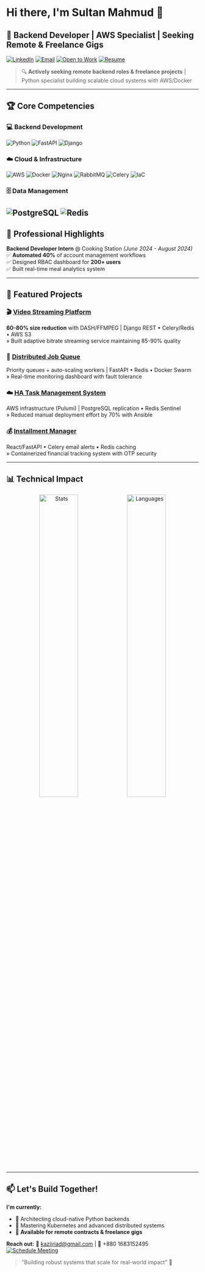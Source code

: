 # Hi there, I'm Sultan Mahmud 👋

## 🚀 Backend Developer | AWS Specialist | Seeking Remote & Freelance Gigs

[![LinkedIn](https://img.shields.io/badge/LinkedIn-Connect-0077B5?style=for-the-badge&logo=linkedin&logoColor=white)](https://www.linkedin.com/in/sultan-mahmud-b25b25130/)
[![Email](https://img.shields.io/badge/Hire_Me!-D14836?style=for-the-badge&logo=gmail&logoColor=white)](mailto:kaziiriad@gmail.com)
[![Open to Work](https://img.shields.io/badge/Open_to_Remote-Freelance-6f42c1?style=for-the-badge)]()
[![Resume](https://img.shields.io/badge/Resume-Download-4c1?style=for-the-badge)](https://docs.google.com/document/d/1eiou6NCl408uRhqx-_GazGj_YBPiKtliEkBcOPL95iI/edit?tab=t.0)

> 🔍 **Actively seeking remote backend roles & freelance projects** | Python specialist building scalable cloud systems with AWS/Docker 
---

## 🏆 Core Competencies

### 💻 Backend Development
![Python](https://img.shields.io/badge/Python-Expert-3776AB?style=flat&logo=python&logoColor=white)
![FastAPI](https://img.shields.io/badge/FastAPI-Pro-005571?style=flat&logo=fastapi)
![Django](https://img.shields.io/badge/Django-Intermdiate-092E20?style=flat&logo=django&logoColor=white)

### ☁️ Cloud & Infrastructure
![AWS](https://img.shields.io/badge/AWS-EC2/S3/ASG-232F3E?style=flat&logo=amazon-aws&logoColor=white)
![Docker](https://img.shields.io/badge/Docker-Containerization-2496ED?style=flat&logo=docker&logoColor=white)
![Nginx](https://img.shields.io/badge/Nginx-Load_Balancer-009639?style=flat&logo=nginx&logoColor=white)
![RabbitMQ](https://img.shields.io/badge/RabbitMQ-Message_Broker-FF6600?style=flat&logo=rabbitmq&logoColor=white)
![Celery](https://img.shields.io/badge/Celery-Task_Queues-37B24D?style=flat&logo=celery&logoColor=white)
![IaC](https://img.shields.io/badge/Infrastructure_as_Code-Pulumi/Ansible-EE0000?style=flat)

### 🗄️ Data Management
![PostgreSQL](https://img.shields.io/badge/PostgreSQL-Database-336791?style=flat&logo=postgresql&logoColor=white)
![Redis](https://img.shields.io/badge/Redis-Caching/Queues-DC382D?style=flat&logo=redis&logoColor=white)
---

## 💼 Professional Highlights

**Backend Developer Intern** @ Cooking Station *(June 2024 - August 2024)*  
✅ **Automated 40%** of account management workflows  
✅ Designed RBAC dashboard for **200+ users**  
✅ Built real-time meal analytics system  

---

## 🌟 Featured Projects

### 🎬 [Video Streaming Platform](https://github.com/kaziiriad/streambuddy)
**60-80% size reduction** with DASH/FFMPEG | Django REST • Celery/Redis • AWS S3  
» Built adaptive bitrate streaming service maintaining 85-90% quality  

### 🔄 [Distributed Job Queue](https://github.com/kaziiriad/job-queue-system-2.0)
Priority queues + auto-scaling workers | FastAPI • Redis • Docker Swarm  
» Real-time monitoring dashboard with fault tolerance  

### ☁️ [HA Task Management System](https://github.com/kaziiriad/todo_application)
AWS infrastructure (Pulumi) | PostgreSQL replication • Redis Sentinel  
» Reduced manual deployment effort by 70% with Ansible  

### 💰 [Installment Manager](https://github.com/kaziiriad/installment_manager)
React/FastAPI • Celery email alerts • Redis caching  
» Containerized financial tracking system with OTP security  

---


## 📊 Technical Impact

<div align="center" style="margin-top:20px">
  <img src="https://github-readme-stats.vercel.app/api?username=kaziiriad&show_icons=true&theme=dark&count_private=true&hide_title=true" alt="Stats" width="45%" />
  <img src="https://github-readme-stats.vercel.app/api/top-langs/?username=kaziiriad&layout=compact&theme=dark&hide_title=true" alt="Languages" width="45%" />
</div>

---

## 📫 Let's Build Together!

**I'm currently:**
- 🔭 Architecting cloud-native Python backends
- 🌱 Mastering Kubernetes and advanced distributed systems
- 💼 **Available for remote contracts & freelance gigs**

**Reach out:**
📧 kaziiriad@gmail.com | 📱 +880 1683152495  
[![Schedule Meeting](https://img.shields.io/badge/Schedule_Meeting-Calendly-008080?style=for-the-badge)]()

> "Building robust systems that scale for real-world impact" 🚀